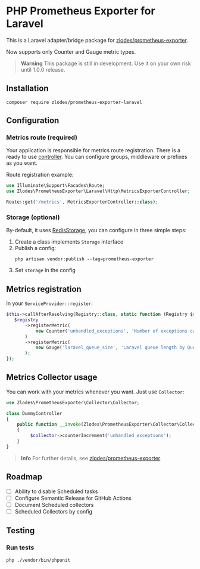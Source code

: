 # PHP Prometheus Exporter for Laravel

[//]: # (TODO: CODECOV)

This is a Laravel adapter/bridge package for [zlodes/prometheus-exporter](https://github.com/zlodes/php-prometheus-exporter).

Now supports only Counter and Gauge metric types.

> **Warning**
> This package is still in development. Use it on your own risk until 1.0.0 release.

## Installation

```shell
composer require zlodes/prometheus-exporter-laravel
```

## Configuration

### Metrics route (required)

Your application is responsible for metrics route registration. There is a ready to use [controller](src/Http/MetricsExporterController.php). You can configure groups, middleware or prefixes as you want.

Route registration example:

```php
use Illuminate\Support\Facades\Route;
use Zlodes\PrometheusExporter\Laravel\Http\MetricsExporterController;

Route::get('/metrics', MetricsExporterController::class);
```

### Storage (optional)

By-default, it uses [RedisStorage](src/Storage/RedisStorage.php), you can configure in three simple steps:

1. Create a class implements `Storage` interface
2. Publish a config:
   ```shell
   php artisan vendor:publish --tag=prometheus-exporter
   ```
3. Set `storage` in the config

## Metrics registration

In your `ServiceProvider::register`:
```php
$this->callAfterResolving(Registry::class, static function (Registry $registry): void {
   $registry
       ->registerMetric(
           new Counter('unhandled_exceptions', 'Number of exceptions caught by Exception Handler')
       )
       ->registerMetric(
           new Gauge('laravel_queue_size', 'Laravel queue length by Queue')
       );
});
```

## Metrics Collector usage

You can work with your metrics whenever you want. Just use `Collector`: 

```php
use Zlodes\PrometheusExporter\Collector\Collector;

class DummyController
{
    public function __invoke(Zlodes\PrometheusExporter\Collector\Collector $collector)
    {
         $collector->counterIncrement('unhandled_exceptions');
    }
}
```

> **Info**
> For further details, see [zlodes/prometheus-exporter](https://github.com/zlodes/php-prometheus-exporter)


## Roadmap

- [ ] Ability to disable Scheduled tasks
- [ ] Configure Semantic Release for GitHub Actions
- [ ] Document Scheduled collectors
- [ ] Scheduled Collectors by config

## Testing

### Run tests

```shell
php ./vendor/bin/phpunit
```
